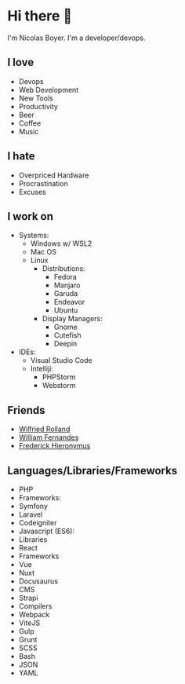 # Hi there 👋

I'm Nicolas Boyer. I'm a developer/devops.

## I love
* Devops
* Web Development
* New Tools
* Productivity
* Beer
* Coffee
* Music


## I hate
* Overpriced Hardware
* Procrastination
* Excuses

## I work on
* Systems: 
  * Windows w/ WSL2
  * Mac OS
  * Linux
    * Distributions: 
      * Fedora
      * Manjaro
      * Garuda
      * Endeavor
      * Ubuntu
    * Display Managers: 
      * Gnome
      * Cutefish
      * Deepin
* IDEs:
  * Visual Studio Code
  * Intelliji: 
    * PHPStorm
    * Webstorm

## Friends
* <a href="https://github.com/Willdeveloppeur" target="_blank">Wilfried Rolland</a>
* <a href="https://github.com/willfrnds6" target="_blank">William Fernandes</a>
* <a href="https://github.com/fhierony" target="_blank">Frederick Hieronymus</a>

## Languages/Libraries/Frameworks
* PHP
 * Frameworks:
  * Symfony
  * Laravel
  * Codeigniter
* Javascript (ES6):
 * Libraries
  * React  
 * Frameworks
  * Vue 
  * Nuxt
  * Docusaurus
 * CMS
  * Strapi
 * Compilers
  * Webpack
  * ViteJS
  * Gulp
  * Grunt
* SCSS
* Bash
* JSON
* YAML
